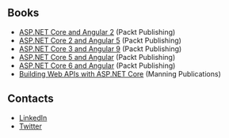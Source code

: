 ## Books
- [ASP.NET Core and Angular 2](https://www.amazon.com/ASP-NET-Angular-Valerio-Sanctis-2016-10-12/dp/B01NBO0WMF/?tag=ryadel-20) (Packt Publishing)
- [ASP.NET Core 2 and Angular 5](https://www.amazon.com/ASP-NET-Core-Angular-Full-Stack-Development-ebook/dp/B0778LXCCQ/?tag=ryadel-20) (Packt Publishing)
- [ASP.NET Core 3 and Angular 9](https://www.amazon.com/ASP-NET-Core-Angular-stack-development/dp/1789612160/?tag=ryadel-20) (Packt Publishing)
- [ASP.NET Core 5 and Angular](https://www.amazon.com/ASP-NET-Core-Angular-Full-stack-development/dp/1800560338/?tag=ryadel-20) (Packt Publishing)
- [ASP.NET Core 6 and Angular](https://www.amazon.com/ASP-NET-Core-Angular-Full-stack-development/dp/1803239700/?tag=ryadel-20) (Packt Publishing)
- [Building Web APIs with ASP.NET Core](https://www.amazon.com/Building-Web-APIs-ASP-NET-Core/dp/1633439488/?tag=ryadel-20) (Manning Publications)

## Contacts
- [LinkedIn](https://www.linkedin.com/in/darkseal/)
- [Twitter](https://twitter.com/ryadel_com)

<!--
**Darkseal/Darkseal** is a ✨ _special_ ✨ repository because its `README.md` (this file) appears on your GitHub profile.

Here are some ideas to get you started:

- 🔭 I’m currently working on ...
- 🌱 I’m currently learning ...
- 👯 I’m looking to collaborate on ...
- 🤔 I’m looking for help with ...
- 💬 Ask me about ...
- 📫 How to reach me: ...
- 😄 Pronouns: ...
- ⚡ Fun fact: ...
-->
